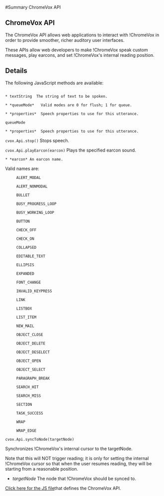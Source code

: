 #Summary ChromeVox API

## ChromeVox API 

The ChromeVox API allows web applications to interact with !ChromeVox in order to provide smoother, richer auditory user interfaces.

These APIs allow web developers to make !ChromeVox speak custom messages, play earcons, and set !ChromeVox's internal reading position.


## Details

The following JavaScript methods are available:

```cvox.Api.speak(textString, queueMode, properties)
```
    * textString  The string of text to be spoken.

    * *queueMode*   Valid modes are 0 for flush; 1 for queue.

    * *properties*  Speech properties to use for this utterance.
```
queueMode

```

    * *properties*  Speech properties to use for this utterance.

  ```cvox.Api.stop()```
    Stops speech.

```cvox.Api.playEarcon(earcon)```
Plays the specified earcon sound.

    * *earcon* An earcon name.
Valid names are:
```
     ALERT_MODAL

     ALERT_NONMODAL

     BULLET

     BUSY_PROGRESS_LOOP

     BUSY_WORKING_LOOP

     BUTTON

     CHECK_OFF

     CHECK_ON

     COLLAPSED

     EDITABLE_TEXT

     ELLIPSIS

     EXPANDED

     FONT_CHANGE

     INVALID_KEYPRESS

     LINK

     LISTBOX

     LIST_ITEM

     NEW_MAIL

     OBJECT_CLOSE

     OBJECT_DELETE

     OBJECT_DESELECT

     OBJECT_OPEN

     OBJECT_SELECT

     PARAGRAPH_BREAK

     SEARCH_HIT

     SEARCH_MISS

     SECTION

     TASK_SUCCESS

     WRAP

     WRAP_EDGE
```

```
cvox.Api.syncToNode(targetNode)
```
Synchronizes !ChromeVox's internal cursor to the targetNode.

Note that this will NOT trigger reading; it is only for setting the internal !ChromeVox cursor so that when the user resumes reading, they will be starting from a reasonable position.

 * *targetNode*  The node that !ChromeVox should be synced to.

[Click here for the JS file](http://code.google.com/p/google-axs-chrome/source/browse/trunk/chromevox/chromevox/injected/api.js)that defines the ChromeVox API.
